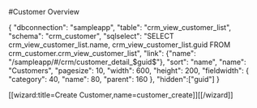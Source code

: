 #Customer Overview

<div class="macro macro_sqlgrid">
{
    "dbconnection": "sampleapp",
    "table": "crm_view_customer_list",
    "schema": "crm_customer",
    "sqlselect": "SELECT crm_view_customer_list.name, crm_view_customer_list.guid FROM crm_customer.crm_view_customer_list",
    "link": {"name": "/sampleapp/#/crm/customer_detail_$guid$"},
    "sort": "name",
    "name": "Customers",
    "pagesize": 10,
    "width": 600,
    "height": 200,
    "fieldwidth": {
        "category": 40,
        "name": 80,
        "parent": 160
    },
    "hidden":["guid"]
}
</div>

[[wizard:title=Create Customer,name=customer_create]][[/wizard]]
